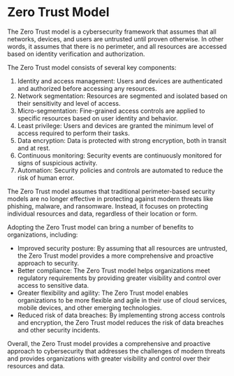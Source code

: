 # Zero Trust Model

The Zero Trust model is a cybersecurity framework that assumes that all networks, devices, and users are untrusted until proven otherwise. In other words, it assumes that there is no perimeter, and all resources are accessed based on identity verification and authorization.

The Zero Trust model consists of several key components:

1. Identity and access management: Users and devices are authenticated and authorized before accessing any resources.
2. Network segmentation: Resources are segmented and isolated based on their sensitivity and level of access.
3. Micro-segmentation: Fine-grained access controls are applied to specific resources based on user identity and behavior.
4. Least privilege: Users and devices are granted the minimum level of access required to perform their tasks.
5. Data encryption: Data is protected with strong encryption, both in transit and at rest.
6. Continuous monitoring: Security events are continuously monitored for signs of suspicious activity.
7. Automation: Security policies and controls are automated to reduce the risk of human error.

The Zero Trust model assumes that traditional perimeter-based security models are no longer effective in protecting against modern threats like phishing, malware, and ransomware. Instead, it focuses on protecting individual resources and data, regardless of their location or form.

Adopting the Zero Trust model can bring a number of benefits to organizations, including:

* Improved security posture: By assuming that all resources are untrusted, the Zero Trust model provides a more comprehensive and proactive approach to security.
* Better compliance: The Zero Trust model helps organizations meet regulatory requirements by providing greater visibility and control over access to sensitive data.
* Greater flexibility and agility: The Zero Trust model enables organizations to be more flexible and agile in their use of cloud services, mobile devices, and other emerging technologies.
* Reduced risk of data breaches: By implementing strong access controls and encryption, the Zero Trust model reduces the risk of data breaches and other security incidents.

Overall, the Zero Trust model provides a comprehensive and proactive approach to cybersecurity that addresses the challenges of modern threats and provides organizations with greater visibility and control over their resources and data.

<figure><img src="https://cdn-dynmedia-1.microsoft.com/is/image/microsoftcorp/ZeroTrustArchitecture-Infographic_RWQAAU?resMode=sharp2&#x26;op_usm=1.5,0.65,15,0&#x26;wid=1600&#x26;qlt=100&#x26;fit=constrain" alt=""><figcaption></figcaption></figure>
